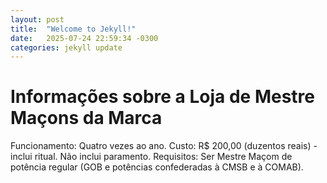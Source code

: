 ```yaml
---
layout: post
title:  "Welcome to Jekyll!"
date:   2025-07-24 22:59:34 -0300
categories: jekyll update
---
```


# Informações sobre a Loja de Mestre Maçons da Marca

Funcionamento: Quatro vezes ao ano.
Custo: R$ 200,00 (duzentos reais) - inclui ritual. Não inclui paramento.
Requisitos: Ser Mestre Maçom de potência regular (GOB e potências confederadas à CMSB e à COMAB).
